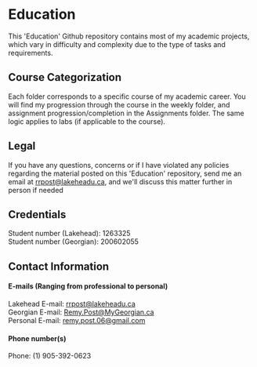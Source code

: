 # Education
This 'Education' Github repository contains most of my academic projects, which vary in difficulty and complexity due to the type of tasks and requirements.

## Course Categorization
Each folder corresponds to a specific course of my academic career. You will find my progression through the course in the weekly folder, and assignment progression/completion in the Assignments folder. The same logic applies to labs (if applicable to the course).

## Legal
If you have any questions, concerns or if I have violated any policies regarding the material posted on this 'Education' repository, send me an email at rrpost@lakeheadu.ca, and we'll discuss this matter further in person if needed

## Credentials
Student number (Lakehead): 1263325    
Student number (Georgian): 200602055

## Contact Information
#### E-mails (Ranging from professional to personal) 
Lakehead E-mail: rrpost@lakeheadu.ca <br />
Georgian E-mail: Remy.Post@MyGeorgian.ca <br />
Personal E-mail: remy.post.06@gmail.com 
#### Phone number(s)
Phone: (1) 905-392-0623

 
